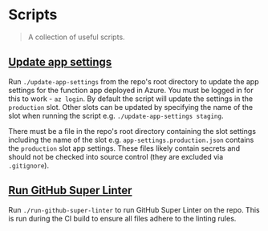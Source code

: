 # Scripts

> A collection of useful scripts.

## [Update app settings](./update-app-settings)

Run `./update-app-settings` from the repo's root directory to update the app
settings for the function app deployed in Azure. You must be logged in for this
to work - `az login`. By default the script will update the settings in the
`production` slot. Other slots can be updated by specifying the name of the
slot when running the script e.g. `./update-app-settings staging`.

There must be a file in the repo's root directory containing the slot settings
including the name of the slot e.g. `app-settings.production.json` contains the
`production` slot app settings. These files likely contain secrets and should
not be checked into source control (they are excluded via `.gitignore`).

## [Run GitHub Super Linter](./run-github-super-linter)

Run `./run-github-super-linter` to run GitHub Super Linter on the repo. This is
run during the CI build to ensure all files adhere to the linting rules.
